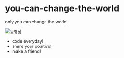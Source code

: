 # you-can-change-the-world

only you can change the world

![[동영상](https://youtu.be/lwUi2_qXCMs)](http://i.quoteaddicts.com/media/quotes/2/72038-quotes-about-change-the-world.jpg)

* code everyday!
* share your positive!
* make a friend!
